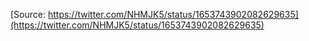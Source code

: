 [Source: https://twitter.com/NHMJK5/status/1653743902082629635](https://twitter.com/NHMJK5/status/1653743902082629635)